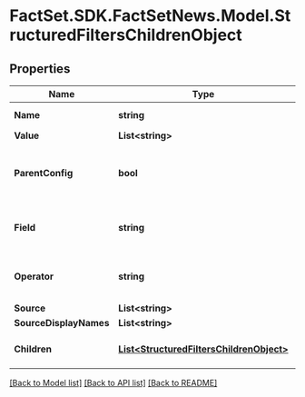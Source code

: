 # FactSet.SDK.FactSetNews.Model.StructuredFiltersChildrenObject

## Properties

Name | Type | Description | Notes
------------ | ------------- | ------------- | -------------
**Name** | **string** | The name of the child. | [optional] 
**Value** | **List&lt;string&gt;** |  | [optional] 
**ParentConfig** | **bool** | Indicates if there&#39;s a parent configuration or not. | [optional] 
**Field** | **string** | The field associated with the child. | [optional] 
**Operator** | **string** | The operator associated with the child. | [optional] 
**Source** | **List&lt;string&gt;** |  | [optional] 
**SourceDisplayNames** | **List&lt;string&gt;** |  | [optional] 
**Children** | [**List&lt;StructuredFiltersChildrenObject&gt;**](StructuredFiltersChildrenObject.md) | An array of children objects. | [optional] 

[[Back to Model list]](../README.md#documentation-for-models) [[Back to API list]](../README.md#documentation-for-api-endpoints) [[Back to README]](../README.md)

